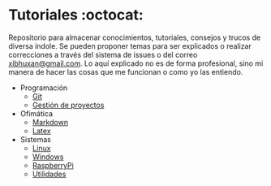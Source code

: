 # Tutoriales :octocat:

Repositorio para almacenar conocimientos, tutoriales, consejos y trucos de diversa índole. Se pueden proponer temas para ser explicados o realizar correcciones a través del sistema de issues o del correo xibhuxan@gmail.com. Lo aquí explicado no es de forma profesional, sino mi manera de hacer las cosas que me funcionan o como yo las entiendo.

+ Programación
  + [Git](Programacion/Git)
  + [Gestión de proyectos](Programacion/GestionProyectos)
+ Ofimática
  + [Markdown](Ofimatica/Markdown)
  + [Latex](Ofimatica/Latex)
+ Sistemas
  + [Linux](Sistemas/Linux)
  + [Windows](Sistemas/Windows)
  + [RaspberryPi](Sistemas/RaspberryPi)
  + [Utilidades](Sistemas/Utilidades)

